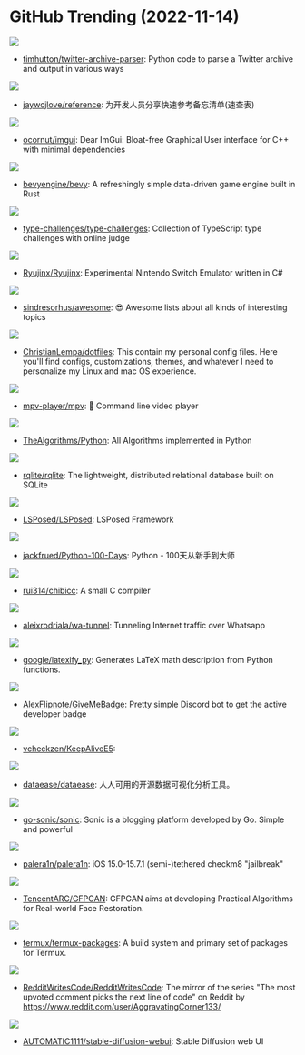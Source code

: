 # GitHub Trending (2022-11-14)

![](https://img.shields.io/badge/Python-New%20225-green?style=flat-square&logo=appveyor)
- [timhutton/twitter-archive-parser](https://github.com/timhutton/twitter-archive-parser): Python code to parse a Twitter archive and output in various ways

![](https://img.shields.io/badge/CSS-New%20363-green?style=flat-square&logo=appveyor)
- [jaywcjlove/reference](https://github.com/jaywcjlove/reference): 为开发人员分享快速参考备忘清单(速查表)

![](https://img.shields.io/badge/C%2B%2B-New%2031-green?style=flat-square&logo=appveyor)
- [ocornut/imgui](https://github.com/ocornut/imgui): Dear ImGui: Bloat-free Graphical User interface for C++ with minimal dependencies

![](https://img.shields.io/badge/Rust-New%2088-green?style=flat-square&logo=appveyor)
- [bevyengine/bevy](https://github.com/bevyengine/bevy): A refreshingly simple data-driven game engine built in Rust

![](https://img.shields.io/badge/TypeScript-New%20159-green?style=flat-square&logo=appveyor)
- [type-challenges/type-challenges](https://github.com/type-challenges/type-challenges): Collection of TypeScript type challenges with online judge

![](https://img.shields.io/badge/C%23-New%2055-green?style=flat-square&logo=appveyor)
- [Ryujinx/Ryujinx](https://github.com/Ryujinx/Ryujinx): Experimental Nintendo Switch Emulator written in C#

![](https://img.shields.io/badge/none-New%20151-green?style=flat-square&logo=appveyor)
- [sindresorhus/awesome](https://github.com/sindresorhus/awesome): 😎 Awesome lists about all kinds of interesting topics

![](https://img.shields.io/badge/Shell-New%2010-green?style=flat-square&logo=appveyor)
- [ChristianLempa/dotfiles](https://github.com/ChristianLempa/dotfiles): This contain my personal config files. Here you'll find configs, customizations, themes, and whatever I need to personalize my Linux and mac OS experience.

![](https://img.shields.io/badge/C-New%2052-green?style=flat-square&logo=appveyor)
- [mpv-player/mpv](https://github.com/mpv-player/mpv): 🎥 Command line video player

![](https://img.shields.io/badge/Python-New%2076-green?style=flat-square&logo=appveyor)
- [TheAlgorithms/Python](https://github.com/TheAlgorithms/Python): All Algorithms implemented in Python

![](https://img.shields.io/badge/Go-New%2060-green?style=flat-square&logo=appveyor)
- [rqlite/rqlite](https://github.com/rqlite/rqlite): The lightweight, distributed relational database built on SQLite

![](https://img.shields.io/badge/Java-New%2019-green?style=flat-square&logo=appveyor)
- [LSPosed/LSPosed](https://github.com/LSPosed/LSPosed): LSPosed Framework

![](https://img.shields.io/badge/Python-New%2044-green?style=flat-square&logo=appveyor)
- [jackfrued/Python-100-Days](https://github.com/jackfrued/Python-100-Days): Python - 100天从新手到大师

![](https://img.shields.io/badge/C-New%20166-green?style=flat-square&logo=appveyor)
- [rui314/chibicc](https://github.com/rui314/chibicc): A small C compiler

![](https://img.shields.io/badge/JavaScript-New%20233-green?style=flat-square&logo=appveyor)
- [aleixrodriala/wa-tunnel](https://github.com/aleixrodriala/wa-tunnel): Tunneling Internet traffic over Whatsapp

![](https://img.shields.io/badge/Python-New%20153-green?style=flat-square&logo=appveyor)
- [google/latexify_py](https://github.com/google/latexify_py): Generates LaTeX math description from Python functions.

![](https://img.shields.io/badge/Python-New%2031-green?style=flat-square&logo=appveyor)
- [AlexFlipnote/GiveMeBadge](https://github.com/AlexFlipnote/GiveMeBadge): Pretty simple Discord bot to get the active developer badge

![](https://img.shields.io/badge/Shell-New%209-green?style=flat-square&logo=appveyor)
- [vcheckzen/KeepAliveE5](https://github.com/vcheckzen/KeepAliveE5): 

![](https://img.shields.io/badge/Java-New%2017-green?style=flat-square&logo=appveyor)
- [dataease/dataease](https://github.com/dataease/dataease): 人人可用的开源数据可视化分析工具。

![](https://img.shields.io/badge/Go-New%2077-green?style=flat-square&logo=appveyor)
- [go-sonic/sonic](https://github.com/go-sonic/sonic): Sonic is a blogging platform developed by Go. Simple and powerful

![](https://img.shields.io/badge/Shell-New%2062-green?style=flat-square&logo=appveyor)
- [palera1n/palera1n](https://github.com/palera1n/palera1n): iOS 15.0-15.7.1 (semi-)tethered checkm8 "jailbreak"

![](https://img.shields.io/badge/Python-New%2098-green?style=flat-square&logo=appveyor)
- [TencentARC/GFPGAN](https://github.com/TencentARC/GFPGAN): GFPGAN aims at developing Practical Algorithms for Real-world Face Restoration.

![](https://img.shields.io/badge/Shell-New%2014-green?style=flat-square&logo=appveyor)
- [termux/termux-packages](https://github.com/termux/termux-packages): A build system and primary set of packages for Termux.

![](https://img.shields.io/badge/Python-New%2025-green?style=flat-square&logo=appveyor)
- [RedditWritesCode/RedditWritesCode](https://github.com/RedditWritesCode/RedditWritesCode): The mirror of the series "The most upvoted comment picks the next line of code" on Reddit by https://www.reddit.com/user/AggravatingCorner133/

![](https://img.shields.io/badge/Python-New%20160-green?style=flat-square&logo=appveyor)
- [AUTOMATIC1111/stable-diffusion-webui](https://github.com/AUTOMATIC1111/stable-diffusion-webui): Stable Diffusion web UI

